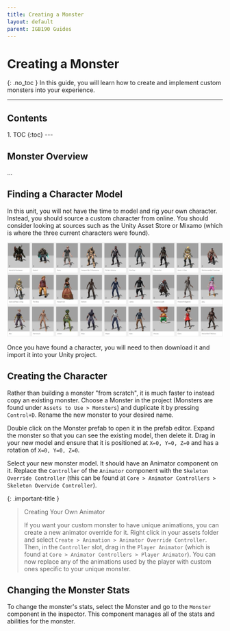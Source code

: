 ```yaml
---
title: Creating a Monster
layout: default
parent: IGB190 Guides
---
```


# Creating a Monster
{: .no_toc }
In this guide, you will learn how to create and implement custom monsters into your experience.

---
<h2 class="text-delta">Contents</h2>
1. TOC
{:toc}
---

## Monster Overview
...

## Finding a Character Model
In this unit, you will not have the time to model and rig your own character. Instead, you should source a custom character from online. You should consider looking at sources such as the Unity Asset Store or Mixamo (which is where the three current characters were found).

![Image of Mixamo Characters](../assets/mixamo-characters.jpg)

Once you have found a character, you will need to then download it and import it into your Unity project.

## Creating the Character
Rather than building a monster "from scratch", it is much faster to instead copy an existing monster. Choose a Monster in the project (Monsters are found under `Assets to Use > Monsters`) and duplicate it by pressing `Control+D`. Rename the new monster to your desired name.

Double click on the Monster prefab to open it in the prefab editor. Expand the monster so that you can see the existing model, then delete it. Drag in your new model and ensure that it is positioned at `X=0, Y=0, Z=0` and has a rotation of `X=0, Y=0, Z=0`.

Select your new monster model. It should have an Animator component on it. Replace the `Controller` of the `Animator` component with the `Skeleton Override Controller` (this can be found at `Core > Animator Controllers > Skeleton Overvide Controller`).

{: .important-title }
> Creating Your Own Animator
>
> If you want your custom monster to have unique animations, you can create a new animator override for it. Right click in your assets folder and select `Create > Animation > Animator Override Controller`. Then, in the `Controller` slot, drag in the `Player Animator` (which is found at `Core > Animator Controllers > Player Animator`). You can now replace any of the animations used by the player with custom ones specific to your unique monster.

## Changing the Monster Stats
To change the monster's stats, select the Monster and go to the `Monster` component in the inspector. This component manages all of the stats and abilities for the monster.